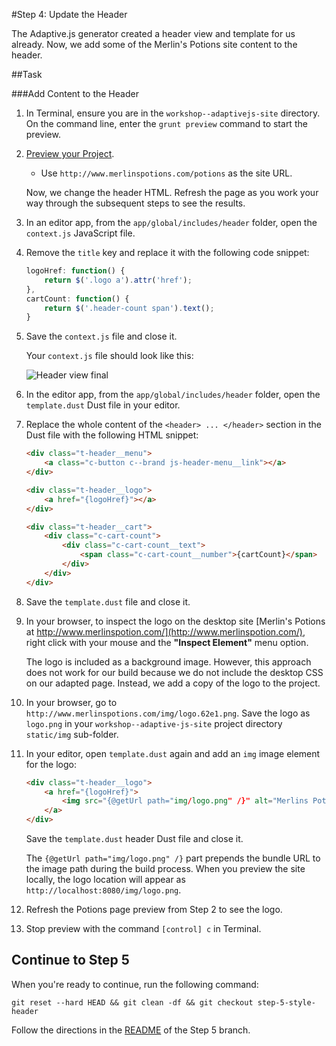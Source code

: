 #Step 4: Update the Header

The Adaptive.js generator created a header view and template for us already. Now, we add some of the Merlin's Potions site content to the header.

##Task

###Add Content to the Header

1. In Terminal, ensure you are in the `workshop--adaptivejs-site` directory. On the command line, enter the `grunt preview` command to start the preview.
2. [Preview your Project](http://adaptivejs.mobify.com/v1.0/docs/preview-your-project).

    * Use `http://www.merlinspotions.com/potions` as the site URL.

    Now, we change the header HTML. Refresh the page as you work your way through the subsequent steps to see the results.

3. In an editor app, from the `app/global/includes/header` folder, open the `context.js` JavaScript file.
4. Remove the `title` key and replace it with the following code snippet:

    ```javascript
    logoHref: function() {
        return $('.logo a').attr('href');
    },
    cartCount: function() {
        return $('.header-count span').text();
    }
    ```

5. Save the `context.js` file and close it.

    Your `context.js` file should look like this:

    ![Header view final](https://s3.amazonaws.com/uploads.hipchat.com/15359/58442/7sijdxb6XVsjVmo/Screen%20Shot%202015-11-18%20at%204.01.24%20PM.png)

6. In the editor app, from the `app/global/includes/header` folder, open the `template.dust` Dust file in your editor.
7. Replace the whole content of the `<header> ... </header>` section in the Dust file with the following HTML snippet:

    ```html
    <div class="t-header__menu">
        <a class="c-button c--brand js-header-menu__link"></a>
    </div>

    <div class="t-header__logo">
        <a href="{logoHref}"></a>
    </div>

    <div class="t-header__cart">
        <div class="c-cart-count">
            <div class="c-cart-count__text">
                <span class="c-cart-count__number">{cartCount}</span>
            </div>
        </div>
    </div>
    ```

8. Save the `template.dust` file and close it.

9. In your browser, to inspect the logo on the desktop site [Merlin's Potions at http://www.merlinspotion.com/](http://www.merlinspotion.com/), right click with your mouse and the **"Inspect Element"** menu option.

    The logo is included as a background image. However, this approach does not work for our build because we do not include the desktop CSS on our adapted page. Instead, we add a copy of the logo to the project.

10. In your browser, go to `http://www.merlinspotions.com/img/logo.62e1.png`. Save the logo as `logo.png` in your `workshop--adaptive-js-site` project directory `static/img` sub-folder.
11. In your editor, open `template.dust` again and add an `img` image element for the logo:

    ```html
    <div class="t-header__logo">
        <a href="{logoHref}">
            <img src="{@getUrl path="img/logo.png" /}" alt="Merlins Potions">
        </a>
    </div>
    ```

    Save the `template.dust` header Dust file and close it.

    The `{@getUrl path="img/logo.png" /}` part prepends the bundle URL to the image path during the build process. When you preview the site locally, the logo location will appear as `http://localhost:8080/img/logo.png`.

12. Refresh the Potions page preview from Step 2 to see the logo.
13. Stop preview with the command `[control] c` in Terminal.

## Continue to Step 5

When you're ready to continue, run the following command:

```
git reset --hard HEAD && git clean -df && git checkout step-5-style-header
```

Follow the directions in the [README](https://github.com/mobify/workshop--adaptivejs-site/blob/step-5-style-header/README.md) of the Step 5 branch.
